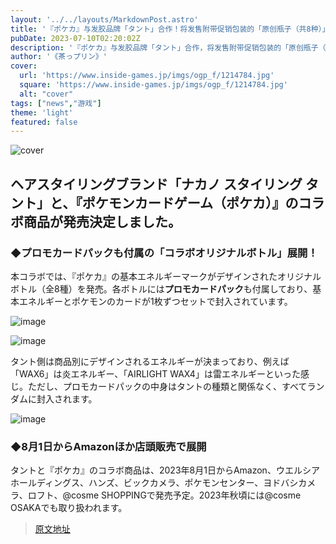 ```yaml
---
layout: '../../layouts/MarkdownPost.astro'
title: '『ポケカ』与发胶品牌「タント」合作！将发售附带促销包装的「原创瓶子（共8种）」'
pubDate: 2023-07-10T02:20:02Z
description: '『ポケカ』与发胶品牌「タント」合作，将发售附带促销包装的「原创瓶子（共8种）」。'
author: '《茶っプリン》'
cover:
  url: 'https://www.inside-games.jp/imgs/ogp_f/1214784.jpg'
  square: 'https://www.inside-games.jp/imgs/ogp_f/1214784.jpg'
  alt: "cover"
tags: ["news","游戏"]
theme: 'light'
featured: false
---
```


![cover](https://www.inside-games.jp/imgs/ogp_f/1214784.jpg)

## ヘアスタイリングブランド「ナカノ スタイリング タント」と、『ポケモンカードゲーム（ポケカ）』のコラボ商品が発売決定しました。

### ◆プロモカードパックも付属の「コラボオリジナルボトル」展開！

本コラボでは、『ポケカ』の基本エネルギーマークがデザインされたオリジナルボトル（全8種）を発売。各ボトルには**プロモカードパック**も付属しており、基本エネルギーとポケモンのカードが1枚ずつセットで封入されています。

![image](https://www.inside-games.jp/imgs/zoom/1214779.png)

![image](https://www.inside-games.jp/imgs/zoom/1214780.png)

タント側は商品別にデザインされるエネルギーが決まっており、例えば「WAX6」は炎エネルギー、「AIRLIGHT WAX4」は雷エネルギーといった感じ。ただし、プロモカードパックの中身はタントの種類と関係なく、すべてランダムに封入されます。

![image](https://www.inside-games.jp/imgs/zoom/1214781.png)

### ◆8月1日からAmazonほか店頭販売で展開

タントと『ポケカ』のコラボ商品は、2023年8月1日からAmazon、ウエルシアホールディングス、ハンズ、ビックカメラ、ポケモンセンター、ヨドバシカメラ、ロフト、@cosme SHOPPINGで発売予定。2023年秋頃には@cosme OSAKAでも取り扱われます。

>[原文地址](https://www.inside-games.jp/article/2023/07/10/147107.html)  